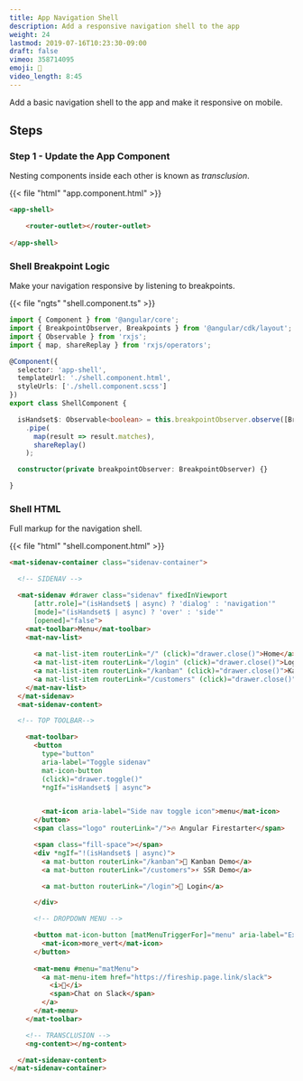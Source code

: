 ```yaml
---
title: App Navigation Shell
description: Add a responsive navigation shell to the app
weight: 24
lastmod: 2019-07-16T10:23:30-09:00
draft: false
vimeo: 358714095
emoji: 🐚
video_length: 8:45
---
```


Add a basic navigation shell to the app and make it responsive on mobile.

## Steps

### Step 1 - Update the App Component

Nesting components inside each other is known as *transclusion*. 

{{< file "html" "app.component.html" >}}
```html
<app-shell>

    <router-outlet></router-outlet>
    
</app-shell>
```

### Shell Breakpoint Logic

Make your navigation responsive by listening to breakpoints.

{{< file "ngts" "shell.component.ts" >}}
```typescript
import { Component } from '@angular/core';
import { BreakpointObserver, Breakpoints } from '@angular/cdk/layout';
import { Observable } from 'rxjs';
import { map, shareReplay } from 'rxjs/operators';

@Component({
  selector: 'app-shell',
  templateUrl: './shell.component.html',
  styleUrls: ['./shell.component.scss']
})
export class ShellComponent {

  isHandset$: Observable<boolean> = this.breakpointObserver.observe([Breakpoints.Handset])
    .pipe(
      map(result => result.matches),
      shareReplay()
    );

  constructor(private breakpointObserver: BreakpointObserver) {}

}
```

### Shell HTML

Full markup for the navigation shell. 

{{< file "html" "shell.component.html" >}}
```html
<mat-sidenav-container class="sidenav-container">

  <!-- SIDENAV -->

  <mat-sidenav #drawer class="sidenav" fixedInViewport
      [attr.role]="(isHandset$ | async) ? 'dialog' : 'navigation'"
      [mode]="(isHandset$ | async) ? 'over' : 'side'"
      [opened]="false">
    <mat-toolbar>Menu</mat-toolbar>
    <mat-nav-list>
     
      <a mat-list-item routerLink="/" (click)="drawer.close()">Home</a>
      <a mat-list-item routerLink="/login" (click)="drawer.close()">Login</a>
      <a mat-list-item routerLink="/kanban" (click)="drawer.close()">Kanban Demo</a>
      <a mat-list-item routerLink="/customers" (click)="drawer.close()">SSR Demo</a>
    </mat-nav-list>
  </mat-sidenav>
  <mat-sidenav-content>

  <!-- TOP TOOLBAR-->

    <mat-toolbar>
      <button 
        type="button"
        aria-label="Toggle sidenav"
        mat-icon-button
        (click)="drawer.toggle()"
        *ngIf="isHandset$ | async">


        <mat-icon aria-label="Side nav toggle icon">menu</mat-icon>
      </button>
      <span class="logo" routerLink="/">🔥 Angular Firestarter</span>

      <span class="fill-space"></span>
      <div *ngIf="!(isHandset$ | async)">
        <a mat-button routerLink="/kanban">🍱 Kanban Demo</a>
        <a mat-button routerLink="/customers">⚡ SSR Demo</a>

        <a mat-button routerLink="/login">🔑 Login</a>

      </div>

      <!-- DROPDOWN MENU -->

      <button mat-icon-button [matMenuTriggerFor]="menu" aria-label="Example icon-button with a menu">
        <mat-icon>more_vert</mat-icon>
      </button>
      
      <mat-menu #menu="matMenu">
        <a mat-menu-item href="https://fireship.page.link/slack">
          <i>💬</i>
          <span>Chat on Slack</span>
        </a>
      </mat-menu>
    </mat-toolbar>

    <!-- TRANSCLUSION -->
    <ng-content></ng-content>

  </mat-sidenav-content>
</mat-sidenav-container>
```
